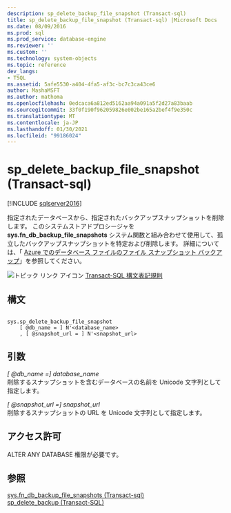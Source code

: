 ```yaml
---
description: sp_delete_backup_file_snapshot (Transact-sql)
title: sp_delete_backup_file_snapshot (Transact-sql) |Microsoft Docs
ms.date: 08/09/2016
ms.prod: sql
ms.prod_service: database-engine
ms.reviewer: ''
ms.custom: ''
ms.technology: system-objects
ms.topic: reference
dev_langs:
- TSQL
ms.assetid: 5afe5530-a404-4fa5-af3c-bc7c3ca43ce6
author: MashaMSFT
ms.author: mathoma
ms.openlocfilehash: 0edcaca6a812ed5162aa94a091a5f2d27a83baab
ms.sourcegitcommit: 33f0f190f962059826e002be165a2bef4f9e350c
ms.translationtype: MT
ms.contentlocale: ja-JP
ms.lasthandoff: 01/30/2021
ms.locfileid: "99186024"
---
```

# <a name="sp_delete_backup_file_snapshot-transact-sql"></a>sp_delete_backup_file_snapshot (Transact-sql)
[!INCLUDE [sqlserver2016](../../includes/applies-to-version/sqlserver2016.md)]

  指定されたデータベースから、指定されたバックアップスナップショットを削除します。 このシステムストアドプロシージャを **sys.fn_db_backup_file_snapshots** システム関数と組み合わせて使用して、孤立したバックアップスナップショットを特定および削除します。 詳細については、「 [Azure でのデータベース ファイルのファイル スナップショット バックアップ](../../relational-databases/backup-restore/file-snapshot-backups-for-database-files-in-azure.md)」を参照してください。  

  
 ![トピック リンク アイコン](../../database-engine/configure-windows/media/topic-link.gif "トピック リンク アイコン") [Transact-SQL 構文表記規則](../../t-sql/language-elements/transact-sql-syntax-conventions-transact-sql.md)  
  
## <a name="syntax"></a>構文  
  
```  
  
sys.sp_delete_backup_file_snapshot  
    [ @db_name = ] N'<database_name>  
    , [ @snapshot_url = ] N'<snapshot_url>  
```  
  
## <a name="arguments"></a>引数  
 *[ @db_name =] database_name*  
 削除するスナップショットを含むデータベースの名前を Unicode 文字列として指定します。  
  
 *[ @snapshot_url =] snapshot_url*  
 削除するスナップショットの URL を Unicode 文字列として指定します。  
  
## <a name="permissions"></a>アクセス許可  
 ALTER ANY DATABASE 権限が必要です。  
  
## <a name="see-also"></a>参照  
 [sys.fn_db_backup_file_snapshots &#40;Transact-sql&#41;](../../relational-databases/system-functions/sys-fn-db-backup-file-snapshots-transact-sql.md)   
 [sp_delete_backup (Transact-SQL)](../../relational-databases/system-stored-procedures/snapshot-backup-sp-delete-backup.md)  
  
  

